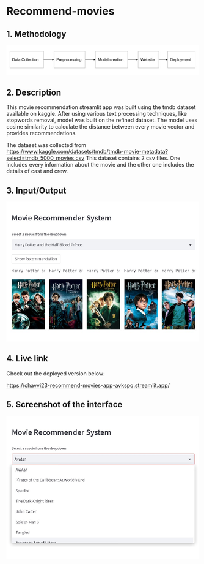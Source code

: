# Recommend-movies
## 1. Methodology
![](methodology.jpg)
## 2. Description
This movie recommendation streamlit app was built using the tmdb dataset available on kaggle. After using various text processing techniques, like stopwords removal, model was built on the refined dataset. The model uses cosine similarity to calculate the distance between every movie vector and provides recommendations.

The dataset was collected from https://www.kaggle.com/datasets/tmdb/tmdb-movie-metadata?select=tmdb_5000_movies.csv
This dataset contains 2 csv files. One includes every information about the movie and the other one includes the details of cast and crew.
## 3. Input/Output
![](rec-interface.jpg)

## 4. Live link
Check out the deployed version below:

https://chavvi23-recommend-movies-app-avkspq.streamlit.app/
## 5. Screenshot of the interface
![](in.jpg)



